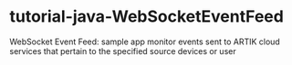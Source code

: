 # tutorial-java-WebSocketEventFeed
WebSocket Event Feed: sample app monitor events sent to ARTIK cloud services that pertain to the specified source devices or user
